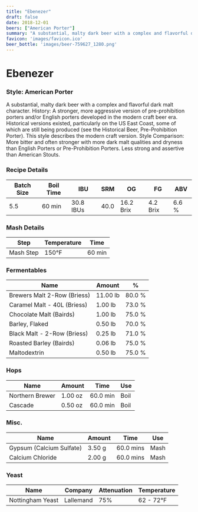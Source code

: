 ```yaml
---
title: "Ebenezer"
draft: false
date: 2018-12-01
beers: ["American Porter"]
summary: "A substantial, malty dark beer with a complex and flavorful dark malt character. History: A stronger, more aggressive version of pre-prohibition porters and/or English porters developed in the modern craft beer era. Historical versions existed, particularly on the US East Coast, some of which are still being produced (see the Historical Beer, Pre-Prohibition Porter). This style describes the modern craft version. Style Comparison: More bitter and often stronger with more dark malt qualities and dryness than English Porters or Pre-Prohibition Porters. Less strong and assertive than American Stouts."
favicon: 'images/favicon.ico'
beer_bottle: 'images/beer-759627_1280.png'
---
```


# Ebenezer
### Style: American Porter
A substantial, malty dark beer with a complex and flavorful dark malt character. History: A stronger, more aggressive version of pre-prohibition porters and/or English porters developed in the modern craft beer era. Historical versions existed, particularly on the US East Coast, some of which are still being produced (see the Historical Beer, Pre-Prohibition Porter). This style describes the modern craft version. Style Comparison: More bitter and often stronger with more dark malt qualities and dryness than English Porters or Pre-Prohibition Porters. Less strong and assertive than American Stouts.
### Recipe Details
|**Batch Size**|**Boil Time**|**IBU**|**SRM**|**OG**|**FG**|**ABV**|
|--|--|--|--|--|--|--|
|5.5|60 min|30.8 IBUs|40.0|16.2 Brix|4.2 Brix|6.6 %|

### Mash Details
|**Step**|**Temperature**|**Time**|
|--|--|--|
|Mash Step|150&deg;F|60 min|

### Fermentables
|**Name**|**Amount**|**%**|
|--|--|--|
|Brewers Malt 2-Row (Briess)|11.00 lb|80.0 %|
|Caramel Malt - 40L (Briess)|1.00 lb|73.0 %|
|Chocolate Malt (Bairds)|1.00 lb|75.0 %|
|Barley, Flaked|0.50 lb|70.0 %|
|Black Malt - 2-Row (Briess)|0.25 lb|71.0 %|
|Roasted Barley (Bairds)|0.06 lb|75.0 %|
|Maltodextrin|0.50 lb|75.0 %|

### Hops
|**Name**|**Amount**|**Time**|**Use**|
|--|--|--|--|
|Northern Brewer|1.00 oz|60.0 min|Boil|
|Cascade|0.50 oz|60.0 min|Boil|

### Misc.
|**Name**|**Amount**|**Time**|**Use**|
|--|--|--|--|
|Gypsum (Calcium Sulfate)|3.50 g|60.0 mins|Mash|
|Calcium Chloride|2.00 g|60.0 mins|Mash|

### Yeast
|**Name**|**Company**|**Attenuation**|**Temperature**|
|--|--|--|--|
|Nottingham Yeast|Lallemand|75%|62 - 72&deg;F|
